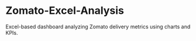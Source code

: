 # Zomato-Excel-Analysis
Excel-based dashboard analyzing Zomato delivery metrics using charts and KPIs.
